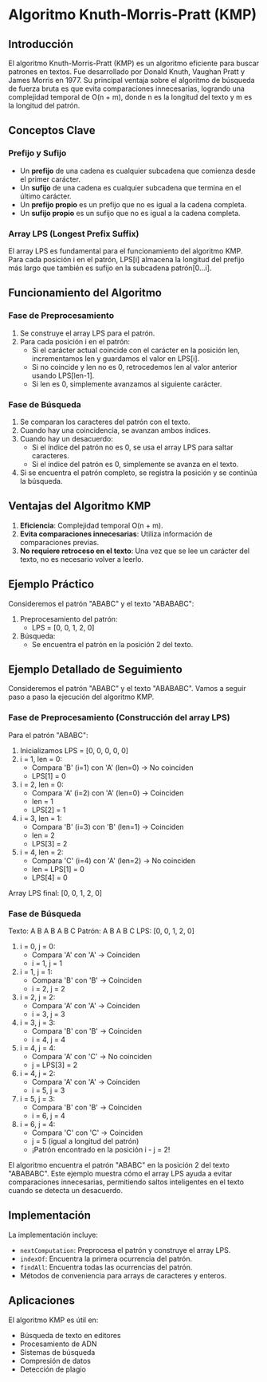 # Algoritmo Knuth-Morris-Pratt (KMP)

## Introducción
El algoritmo Knuth-Morris-Pratt (KMP) es un algoritmo eficiente para buscar patrones en textos. Fue desarrollado por Donald Knuth, Vaughan Pratt y James Morris en 1977. Su principal ventaja sobre el algoritmo de búsqueda de fuerza bruta es que evita comparaciones innecesarias, logrando una complejidad temporal de O(n + m), donde n es la longitud del texto y m es la longitud del patrón.

## Conceptos Clave

### Prefijo y Sufijo
- Un **prefijo** de una cadena es cualquier subcadena que comienza desde el primer carácter.
- Un **sufijo** de una cadena es cualquier subcadena que termina en el último carácter.
- Un **prefijo propio** es un prefijo que no es igual a la cadena completa.
- Un **sufijo propio** es un sufijo que no es igual a la cadena completa.

### Array LPS (Longest Prefix Suffix)
El array LPS es fundamental para el funcionamiento del algoritmo KMP. Para cada posición i en el patrón, LPS[i] almacena la longitud del prefijo más largo que también es sufijo en la subcadena patrón[0...i].

## Funcionamiento del Algoritmo

### Fase de Preprocesamiento
1. Se construye el array LPS para el patrón.
2. Para cada posición i en el patrón:
   - Si el carácter actual coincide con el carácter en la posición len, incrementamos len y guardamos el valor en LPS[i].
   - Si no coincide y len no es 0, retrocedemos len al valor anterior usando LPS[len-1].
   - Si len es 0, simplemente avanzamos al siguiente carácter.

### Fase de Búsqueda
1. Se comparan los caracteres del patrón con el texto.
2. Cuando hay una coincidencia, se avanzan ambos índices.
3. Cuando hay un desacuerdo:
   - Si el índice del patrón no es 0, se usa el array LPS para saltar caracteres.
   - Si el índice del patrón es 0, simplemente se avanza en el texto.
4. Si se encuentra el patrón completo, se registra la posición y se continúa la búsqueda.

## Ventajas del Algoritmo KMP
1. **Eficiencia**: Complejidad temporal O(n + m).
2. **Evita comparaciones innecesarias**: Utiliza información de comparaciones previas.
3. **No requiere retroceso en el texto**: Una vez que se lee un carácter del texto, no es necesario volver a leerlo.

## Ejemplo Práctico
Consideremos el patrón "ABABC" y el texto "ABABABC":
1. Preprocesamiento del patrón:
   - LPS = [0, 0, 1, 2, 0]
2. Búsqueda:
   - Se encuentra el patrón en la posición 2 del texto.

## Ejemplo Detallado de Seguimiento

Consideremos el patrón "ABABC" y el texto "ABABABC". Vamos a seguir paso a paso la ejecución del algoritmo KMP.

### Fase de Preprocesamiento (Construcción del array LPS)

Para el patrón "ABABC":
1. Inicializamos LPS = [0, 0, 0, 0, 0]
2. i = 1, len = 0:
   - Compara 'B' (i=1) con 'A' (len=0) → No coinciden
   - LPS[1] = 0
3. i = 2, len = 0:
   - Compara 'A' (i=2) con 'A' (len=0) → Coinciden
   - len = 1
   - LPS[2] = 1
4. i = 3, len = 1:
   - Compara 'B' (i=3) con 'B' (len=1) → Coinciden
   - len = 2
   - LPS[3] = 2
5. i = 4, len = 2:
   - Compara 'C' (i=4) con 'A' (len=2) → No coinciden
   - len = LPS[1] = 0
   - LPS[4] = 0

Array LPS final: [0, 0, 1, 2, 0]

### Fase de Búsqueda

Texto: A B A B A B C
Patrón: A B A B C
LPS: [0, 0, 1, 2, 0]

1. i = 0, j = 0:
   - Compara 'A' con 'A' → Coinciden
   - i = 1, j = 1
2. i = 1, j = 1:
   - Compara 'B' con 'B' → Coinciden
   - i = 2, j = 2
3. i = 2, j = 2:
   - Compara 'A' con 'A' → Coinciden
   - i = 3, j = 3
4. i = 3, j = 3:
   - Compara 'B' con 'B' → Coinciden
   - i = 4, j = 4
5. i = 4, j = 4:
   - Compara 'A' con 'C' → No coinciden
   - j = LPS[3] = 2
6. i = 4, j = 2:
   - Compara 'A' con 'A' → Coinciden
   - i = 5, j = 3
7. i = 5, j = 3:
   - Compara 'B' con 'B' → Coinciden
   - i = 6, j = 4
8. i = 6, j = 4:
   - Compara 'C' con 'C' → Coinciden
   - j = 5 (igual a longitud del patrón)
   - ¡Patrón encontrado en la posición i - j = 2!

El algoritmo encuentra el patrón "ABABC" en la posición 2 del texto "ABABABC". Este ejemplo muestra cómo el array LPS ayuda a evitar comparaciones innecesarias, permitiendo saltos inteligentes en el texto cuando se detecta un desacuerdo.

## Implementación
La implementación incluye:
- `nextComputation`: Preprocesa el patrón y construye el array LPS.
- `indexOf`: Encuentra la primera ocurrencia del patrón.
- `findAll`: Encuentra todas las ocurrencias del patrón.
- Métodos de conveniencia para arrays de caracteres y enteros.

## Aplicaciones
El algoritmo KMP es útil en:
- Búsqueda de texto en editores
- Procesamiento de ADN
- Sistemas de búsqueda
- Compresión de datos
- Detección de plagio 